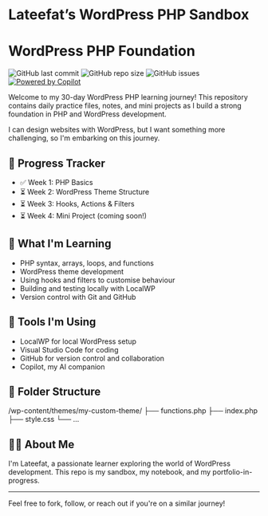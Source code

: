 # Lateefat’s WordPress PHP Sandbox

# WordPress PHP Foundation

![GitHub last commit](https://img.shields.io/github/last-commit/Lateefat/wordpress-php-foundation)
![GitHub repo size](https://img.shields.io/github/repo-size/Lateefat/wordpress-php-foundation)
![GitHub issues](https://img.shields.io/github/issues/Lateefat/wordpress-php-foundation)
[![Powered by Copilot](https://img.shields.io/badge/powered%20by-Copilot-blue)](https://github.com/features/copilot)


Welcome to my 30-day WordPress PHP learning journey! This repository contains daily practice files, notes, and mini projects as I build a strong foundation in PHP and WordPress development.

I can design websites with WordPress, but I want something more challenging, so I'm embarking on this journey.

## 📅 Progress Tracker

- ✅ Week 1: PHP Basics
- ⏳ Week 2: WordPress Theme Structure
- ⏳ Week 3: Hooks, Actions & Filters
- ⏳ Week 4: Mini Project (coming soon!)

## 🧠 What I'm Learning

- PHP syntax, arrays, loops, and functions
- WordPress theme development
- Using hooks and filters to customise behaviour
- Building and testing locally with LocalWP
- Version control with Git and GitHub

## 🚀 Tools I'm Using

- LocalWP for local WordPress setup
- Visual Studio Code for coding
- GitHub for version control and collaboration
- Copilot, my AI companion

## 📂 Folder Structure

/wp-content/themes/my-custom-theme/
├── functions.php
├── index.php
├── style.css
└── …

## 🙋‍♀️ About Me

I'm Lateefat, a passionate learner exploring the world of WordPress development. This repo is my sandbox, my notebook, and my portfolio-in-progress.

---

Feel free to fork, follow, or reach out if you're on a similar journey!
